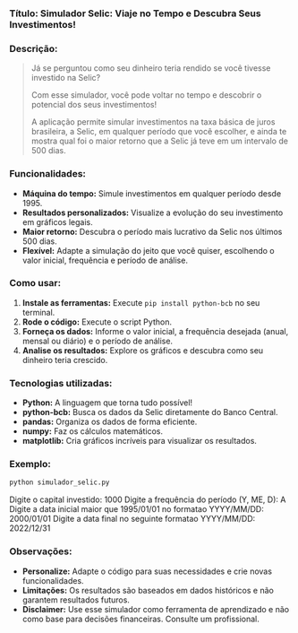 
### **Título:** Simulador Selic: Viaje no Tempo e Descubra Seus Investimentos! 

### **Descrição:**

> Já se perguntou como seu dinheiro teria rendido se você tivesse investido na Selic? 
> 
> Com esse simulador, você pode voltar no tempo e descobrir o potencial dos seus investimentos! 
> 
> A aplicação permite simular investimentos na taxa básica de juros brasileira, a Selic, em qualquer período que você escolher, e ainda te mostra qual foi o maior retorno que a Selic já teve em um intervalo de 500 dias. 

### **Funcionalidades:**

* **Máquina do tempo:** Simule investimentos em qualquer período desde 1995.
* **Resultados personalizados:** Visualize a evolução do seu investimento em gráficos legais.
* **Maior retorno:** Descubra o período mais lucrativo da Selic nos últimos 500 dias.
* **Flexível:** Adapte a simulação do jeito que você quiser, escolhendo o valor inicial, frequência e período de análise.

### **Como usar:**

1. **Instale as ferramentas:** Execute `pip install python-bcb` no seu terminal.
2. **Rode o código:** Execute o script Python.
3. **Forneça os dados:** Informe o valor inicial, a frequência desejada (anual, mensal ou diário) e o período de análise.
4. **Analise os resultados:** Explore os gráficos e descubra como seu dinheiro teria crescido.

### **Tecnologias utilizadas:**

* **Python:** A linguagem que torna tudo possível! 
* **python-bcb:** Busca os dados da Selic diretamente do Banco Central.
* **pandas:** Organiza os dados de forma eficiente.
* **numpy:** Faz os cálculos matemáticos.
* **matplotlib:** Cria gráficos incríveis para visualizar os resultados.

### **Exemplo:**

```bash
python simulador_selic.py
```
Digite o capital investido: 1000
Digite a frequência do período (Y, ME, D): A
Digite a data inicial maior que 1995/01/01 no formatao YYYY/MM/DD: 2000/01/01
Digite a data final no seguinte formatao YYYY/MM/DD: 2022/12/31

### **Observações:**

* **Personalize:** Adapte o código para suas necessidades e crie novas funcionalidades.
* **Limitações:** Os resultados são baseados em dados históricos e não garantem resultados futuros.
* **Disclaimer:** Use esse simulador como ferramenta de aprendizado e não como base para decisões financeiras. Consulte um profissional.
